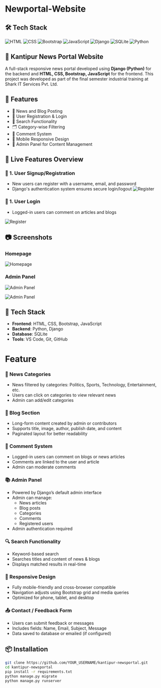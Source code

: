 # Newportal-Website

## 🛠️ Tech Stack

![HTML](https://img.shields.io/badge/HTML-5-orange?logo=html5)
![CSS](https://img.shields.io/badge/CSS-3-blue?logo=css3)
![Bootstrap](https://img.shields.io/badge/Bootstrap-5-purple?logo=bootstrap)
![JavaScript](https://img.shields.io/badge/JavaScript-ES6-yellow?logo=javascript)
![Django](https://img.shields.io/badge/Django-4.x-green?logo=django)
![SQLite](https://img.shields.io/badge/SQLite-DB-lightgrey?logo=sqlite)
![Python](https://img.shields.io/badge/Python-3.x-blue.svg)





## 📰 Kantipur News Portal Website

A full-stack responsive news portal developed using **Django (Python)** for the backend and **HTML, CSS, Bootstrap, JavaScript** for the frontend. This project was developed as part of the final semester industrial training at Shark IT Services Pvt. Ltd.

## 🚀 Features

- 📝 News and Blog Posting
- 👥 User Registration & Login
- 🔎 Search Functionality
- 🗂️ Category-wise Filtering
- 💬 Comment System
- 📱 Mobile Responsive Design
- 🔐 Admin Panel for Content Management

## 🚀 Live Features Overview

### 🔐 1. User Signup/Registration
- New users can register with a username, email, and password
- Django's authentication system ensures secure login/logout
![Register](Screenshots/register.png)






### 🔐 1. User Login
- Logged-in users can comment on articles and blogs

![Register](Screenshots/login.png)












## 📷 Screenshots

### Homepage
![Homepage](Screenshots/homepage.png)

### Admin Panel
![Admin Panel](Screenshots/admin1.png)


![Admin Panel](Screenshots/admin.png)

## 🔧 Tech Stack

- **Frontend**: HTML, CSS, Bootstrap, JavaScript
- **Backend**: Python, Django
- **Database**: SQLite
- **Tools**: VS Code, Git, GitHub


# Feature

### 📰 News Categories
- News filtered by categories: Politics, Sports, Technology, Entertainment, etc.
- Users can click on categories to view relevant news
- Admin can add/edit categories

### 📝 Blog Section
- Long-form content created by admin or contributors
- Supports title, image, author, publish date, and content
- Paginated layout for better readability

### 💬 Comment System
- Logged-in users can comment on blogs or news articles
- Comments are linked to the user and article
- Admin can moderate comments

### 📚 Admin Panel
- Powered by Django’s default admin interface
- Admin can manage:
  - News articles
  - Blog posts
  - Categories
  - Comments
  - Registered users
- Admin authentication required

### 🔍 Search Functionality
- Keyword-based search
- Searches titles and content of news & blogs
- Displays matched results in real-time

### 📱 Responsive Design
- Fully mobile-friendly and cross-browser compatible
- Navigation adjusts using Bootstrap grid and media queries
- Optimized for phone, tablet, and desktop

### 📤 Contact / Feedback Form
- Users can submit feedback or messages
- Includes fields: Name, Email, Subject, Message
- Data saved to database or emailed (if configured)


## 📦 Installation

```bash
git clone https://github.com/YOUR_USERNAME/kantipur-newsportal.git
cd kantipur-newsportal
pip install -r requirements.txt
python manage.py migrate
python manage.py runserver
